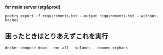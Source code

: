 **for main server (stg&prod)**

```shell
poetry export -f requirements.txt --output requirements.txt --without-hashes
```

## 困ったときはとりあえずこれを実行

```shell
docker compose down --rmi all --volumes --remove-orphans
```